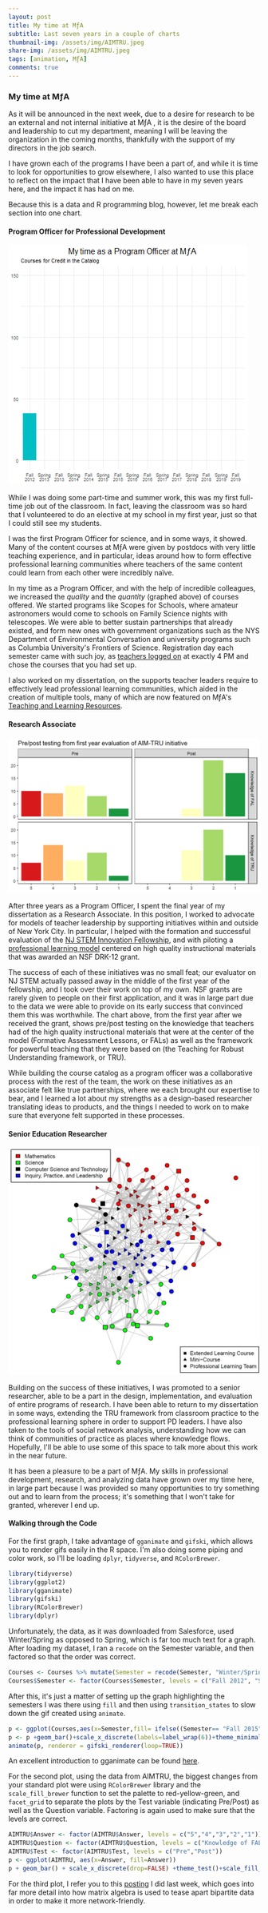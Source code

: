 ```yaml
---
layout: post
title: My time at MƒA
subtitle: Last seven years in a couple of charts
thumbnail-img: /assets/img/AIMTRU.jpeg
share-img: /assets/img/AIMTRU.jpeg
tags: [animation, MƒA]
comments: true
---
```


### My time at MƒA

As it will be announced in the next week, due to a desire for research to be an external and not internal initiative at MƒA , it is the desire of the board and leadership to cut my department, meaning I will be leaving the organization in the coming months, thankfully with the support of my directors in the job search.

I have grown each of the programs I have been a part of, and while it is time to look for opportunities to grow elsewhere, I also wanted to use this place to reflect on the impact that I have been able to have in my seven years here, and the impact it has had on me.

Because this is a data and R programming blog, however, let me break each section into one chart.

#### Program Officer for Professional Development

![PDTeam](/assets/img/PDTeam.gif)

While I was doing some part-time and summer work, this was my first full-time job out of the classroom. In fact, leaving the classroom was so hard that I volunteered to do an elective at my school in my first year, just so that I could still see my students.

I was the first Program Officer for science, and in some ways, it showed. Many of the content courses at MƒA were given by postdocs with very little teaching experience, and in particular, ideas around how to form effective professional learning communities where teachers of the same content could learn from each other were incredibly naïve.

In my time as a Program Officer, and with the help of incredible colleagues, we increased the *quality* and the *quantity* (graphed above) of courses offered. We started programs like Scopes for Schools, where amateur astronomers would come to schools on Family Science nights with telescopes. We were able to better sustain partnerships that already existed, and form new ones with government organizations such as the NYS Department of Environmental Conversation and university programs such as Columbia University's Frontiers of Science. Registration day each semester came with such joy, as [teachers logged on](https://twitter.com/JohnRussell82/status/956265458910531585) at exactly 4 PM and chose the courses that you had set up.

I also worked on my dissertation, on the supports teacher leaders require to effectively lead professional learning communities, which aided in the creation of multiple tools, many of which are now featured on MƒA's [Teaching and Learning Resources](https://www.mathforamerica.org/teacher-learning).

#### Research Associate

![AIMTRU](/assets/img/AIMTRU.jpeg)

After three years as a Program Officer, I spent the final year of my dissertation as a Research Associate. In this position, I worked to advocate for models of teacher leadership by supporting initiatives within and outside of New York City. In particular, I helped with the formation and successful evaluation of the [NJ STEM Innovation Fellowship](https://www.innovatestemnj.org/), and with piloting a [professional learning model](https://tle.soe.umich.edu/MFA) centered on high quality instructional materials that was awarded an NSF DRK-12 grant.

The success of each of these initiatives was no small feat; our evaluator on NJ STEM actually passed away in the middle of the first year of the fellowship, and I took over their work on top of my own. NSF grants are rarely given to people on their first application, and it was in large part due to the data we were able to provide on its early success that convinced them this was worthwhile. The chart above, from the first year after we received the grant, shows pre/post testing on the knowledge that teachers had of the high quality instructional materials that were at the center of the model (Formative Assessment Lessons, or FALs) as well as the framework for powerful teaching that they were based on (the Teaching for Robust Understanding framework, or TRU).

While building the course catalog as a program officer was a collaborative process with the rest of the team, the work on these initiatives as an associate felt like true partnerships, where we each brought our expertise to bear, and I learned a lot about my strengths as a design-based researcher translating ideas to products, and the things I needed to work on to make sure that everyone felt supported in these processes.

#### Senior Education Researcher

![EVu29wuXQAIr1IU](/assets/img/EVu29wuXQAIr1IU.jpeg)

Building on the success of these initiatives, I was promoted to a senior researcher, able to be a part in the design, implementation, and evaluation of entire programs of research. I have been able to return to my dissertation in some ways, extending the TRU framework from classroom practice to the professional learning sphere in order to support PD leaders. I have also taken to the tools of social network analysis, understanding how we can think of communities of practice as places where knowledge flows. Hopefully, I'll be able to use some of this space to talk more about this work in the near future.

It has been a pleasure to be a part of MƒA. My skills in professional development, research, and analyzing data have grown over my time here, in large part because I was provided so many opportunities to try something out and to learn from the process; it's something that I won't take for granted, wherever I end up.

#### Walking through the Code

For the first graph, I take advantage of `gganimate` and `gifski`, which allows you to render gifs easily in the R space.  I'm also doing some piping and color work, so I'll be loading `dplyr`, `tidyverse`, and `RColorBrewer`.

```R
library(tidyverse)
library(ggplot2)
library(gganimate)
library(gifski)
library(RColorBrewer)
library(dplyr)
```

Unfortunately, the data, as it was downloaded from Salesforce, used Winter/Spring as opposed to Spring, which is far too much text for a graph. After loading my dataset, I ran a `recode` on the Semester variable, and then factored so that the order was correct.

```R
Courses <- Courses %>% mutate(Semester = recode(Semester, "Winter/Spring 2013" = "Spring 2013", "Winter/Spring 2014" = "Spring 2014", "Winter/Spring 2015" = "Spring 2015", "Winter/Spring 2016" = "Spring 2016", "Winter/Spring 2017" = "Spring 2017", "Winter/Spring 2018" = "Spring 2018", "Winter/Spring 2019" = "Spring 2019"))
Courses$Semester <- factor(Courses$Semester, levels = c("Fall 2012", "Spring 2013", "Fall 2013", "Spring 2014", "Fall 2014", "Spring 2015", "Fall 2015", "Spring 2016", "Fall 2016", "Spring 2017", "Fall 2017", "Spring 2018", "Fall 2018", "Spring 2019", "Fall 2019"))
```

After this, it's just a matter of setting up the graph highlighting the semesters I was there using `fill` and then using `transition_states` to slow down the gif created using `animate`.

```R
p <- ggplot(Courses,aes(x=Semester,fill= ifelse((Semester== "Fall 2015" | Semester== "Spring 2016" | Semester== "Fall 2016" | Semester== "Spring 2017" | Semester== "Fall 2017" | Semester== "Spring 2018"), "Highlighted", "Normal")))
p <- p +geom_bar()+scale_x_discrete(labels=label_wrap(6))+theme_minimal()+theme(legend.position="none", plot.title=element_text(size=16, hjust=.5), axis.title.x=element_blank(), axis.title.y=element_blank())+labs(title="My time as a Program Officer at MƒA", subtitle="Courses for Credit in the Catalog")+transition_states(Semester, wrap=FALSE, transition_length=2)+shadow_mark()
animate(p, renderer = gifski_renderer(loop=TRUE))
```

An excellent introduction to gganimate can be found [here](https://www.datanovia.com/en/blog/gganimate-how-to-create-plots-with-beautiful-animation-in-r/).

For the second plot, using the data from AIMTRU, the biggest changes from your standard plot were using `RColorBrewer` library and the `scale_fill_brewer` function to set the palette to red-yellow-green, and `facet_grid` to separate the plots by the Test variable (indicating Pre/Post) as well as the Question variable. Factoring is again used to make sure that the levels are correct.

```R
AIMTRU$Answer <- factor(AIMTRU$Answer, levels = c("5","4","3","2","1"))
AIMTRU$Question <- factor(AIMTRU$Question, levels = c("Knowledge of FAL","Knowledge of TRU"))
AIMTRU$Test <- factor(AIMTRU$Test, levels = c("Pre","Post"))
p <- ggplot(AIMTRU, aes(x=Answer, fill=Answer))
p + geom_bar() + scale_x_discrete(drop=FALSE) +theme_test()+scale_fill_brewer(palette = "RdYlGn")+theme(legend.position="none", axis.title.x=element_blank(), axis.title.y=element_blank())+facet_grid(Question ~ Test)+labs(title="Pre/post testing from first year evaluation of AIM-TRU initiative")
```

For the third plot, I refer you to this [posting](https://www.thejohnrussell.com/2022-02-17-Enrollment-1/) I did last week, which goes into far more detail into how matrix algebra is used to tease apart bipartite data in order to make it more network-friendly.
